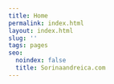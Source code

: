 ```yaml
---
title: Home
permalink: index.html
layout: index.html
slug: ''
tags: pages
seo:
  noindex: false
  title: Sorinaandreica.com
---
```



